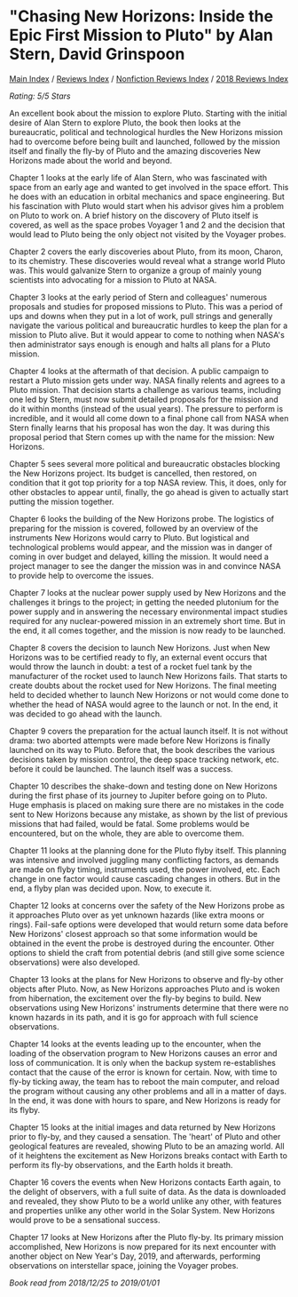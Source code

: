 # "Chasing New Horizons: Inside the Epic First Mission to Pluto" by Alan Stern, David Grinspoon

[Main Index](../../../README.md) / [Reviews Index](../../README.md) / [Nonfiction Reviews Index](../README.md) / [2018 Reviews Index](README.md)

*Rating: 5/5 Stars*

An excellent book about the mission to explore Pluto. Starting with the initial desire of Alan Stern to explore Pluto, the book then looks at the bureaucratic, political and technological hurdles the New Horizons mission had to overcome before being built and launched, followed by the mission itself and finally the fly-by of Pluto and the amazing discoveries New Horizons made about the world and beyond.

Chapter 1 looks at the early life of Alan Stern, who was fascinated with space from an early age and wanted to get involved in the space effort. This he does with an education in orbital mechanics and space engineering. But his fascination with Pluto would start when his advisor gives him a problem on Pluto to work on. A brief history on the discovery of Pluto itself is covered, as well as the space probes Voyager 1 and 2 and the decision that would lead to Pluto being the only object not visited by the Voyager probes.

Chapter 2 covers the early discoveries about Pluto, from its moon, Charon, to its chemistry. These discoveries would reveal what a strange world Pluto was. This would galvanize Stern to organize a group of mainly young scientists into advocating for a mission to Pluto at NASA.

Chapter 3 looks at the early period of Stern and colleagues' numerous proposals and studies for proposed missions to Pluto. This was a period of ups and downs when they put in a lot of work, pull strings and generally navigate the various political and bureaucratic hurdles to keep the plan for a mission to Pluto alive. But it would appear to come to nothing when NASA's then administrator says enough is enough and halts all plans for a Pluto mission.

Chapter 4 looks at the aftermath of that decision. A public campaign to restart a Pluto mission gets under way. NASA finally relents and agrees to a Pluto mission. That decision starts a challenge as various teams, including one led by Stern, must now submit detailed proposals for the mission and do it within months (instead of the usual years). The pressure to perform is incredible, and it would all come down to a final phone call from NASA when Stern finally learns that his proposal has won the day. It was during this proposal period that Stern comes up with the name for the mission: New Horizons.

Chapter 5 sees several more political and bureaucratic obstacles blocking the New Horizons project. Its budget is cancelled, then restored, on condition that it got top priority for a top NASA review. This, it does, only for other obstacles to appear until, finally, the go ahead is given to actually start putting the mission together.

Chapter 6 looks the building of the New Horizons probe. The logistics of preparing for the mission is covered, followed by an overview of the instruments New Horizons would carry to Pluto. But logistical and technological problems would appear, and the mission was in danger of coming in over budget and delayed, killing the mission. It would need a project manager to see the danger the mission was in and convince NASA to provide help to overcome the issues.

Chapter 7 looks at the nuclear power supply used by New Horizons and the challenges it brings to the project; in getting the needed plutonium for the power supply and in answering the necessary environmental impact studies required for any nuclear-powered mission in an extremely short time. But in the end, it all comes together, and the mission is now ready to be launched.

Chapter 8 covers the decision to launch New Horizons. Just when New Horizons was to be certified ready to fly, an external event occurs that would throw the launch in doubt: a test of a rocket fuel tank by the manufacturer of the rocket used to launch New Horizons fails. That starts to create doubts about the rocket used for New Horizons. The final meeting held to decided whether to launch New Horizons or not would come done to whether the head of NASA would agree to the launch or not. In the end, it was decided to go ahead with the launch.

Chapter 9 covers the preparation for the actual launch itself. It is not without drama: two aborted attempts were made before New Horizons is finally launched on its way to Pluto. Before that, the book describes the various decisions taken by mission control, the deep space tracking network, etc. before it could be launched. The launch itself was a success.

Chapter 10 describes the shake-down and testing done on New Horizons during the first phase of its journey to Jupiter before going on to Pluto. Huge emphasis is placed on making sure there are no mistakes in the code sent to New Horizons because any mistake, as shown by the list of previous missions that had failed, would be fatal. Some problems would be encountered, but on the whole, they are able to overcome them.

Chapter 11 looks at the planning done for the Pluto flyby itself. This planning was intensive and involved juggling many conflicting factors, as demands are made on flyby timing, instruments used, the power involved, etc. Each change in one factor would cause cascading changes in others. But in the end, a flyby plan was decided upon. Now, to execute it.

Chapter 12 looks at concerns over the safety of the New Horizons probe as it approaches Pluto over as yet unknown hazards (like extra moons or rings). Fail-safe options were developed that would return some data before New Horizons' closest approach so that some information would be obtained in the event the probe is destroyed during the encounter. Other options to shield the craft from potential debris (and still give some science observations) were also developed.

Chapter 13 looks at the plans for New Horizons to observe and fly-by other objects after Pluto. Now, as New Horizons approaches Pluto and is woken from hibernation, the excitement over the fly-by begins to build. New observations using New Horizons' instruments determine that there were no known hazards in its path, and it is go for approach with full science observations.

Chapter 14 looks at the events leading up to the encounter, when the loading of the observation program to New Horizons causes an error and loss of communication. It is only when the backup system re-establishes contact that the cause of the error is known for certain. Now, with time to fly-by ticking away, the team has to reboot the main computer, and reload the program without causing any other problems and all in a matter of days. In the end, it was done with hours to spare, and New Horizons is ready for its flyby.

Chapter 15 looks at the initial images and data returned by New Horizons prior to fly-by, and they caused a sensation. The 'heart' of Pluto and other geological features are revealed, showing Pluto to be an amazing world. All of it heightens the excitement as New Horizons breaks contact with Earth to perform its fly-by observations, and the Earth holds it breath.

Chapter 16 covers the events when New Horizons contacts Earth again, to the delight of observers, with a full suite of data. As the data is downloaded and revealed, they show Pluto to be a world unlike any other, with features and properties unlike any other world in the Solar System. New Horizons would prove to be a sensational success.

Chapter 17 looks at New Horizons after the Pluto fly-by. Its primary mission accomplished, New Horizons is now prepared for its next encounter with another object on New Year's Day, 2019, and afterwards, performing observations on interstellar space, joining the Voyager probes.

*Book read from 2018/12/25 to 2019/01/01*
